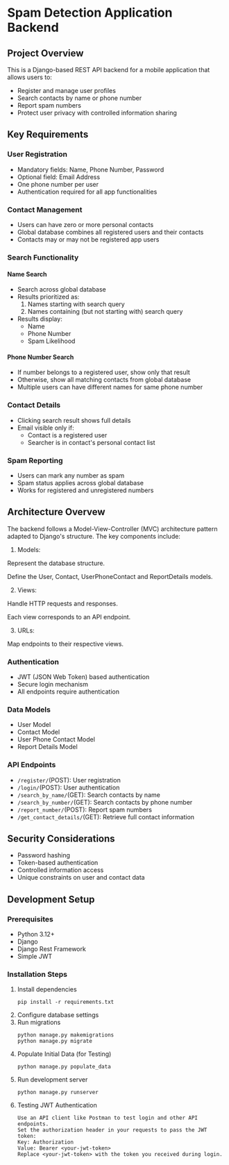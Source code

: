 # Spam Detection Application Backend

## Project Overview

This is a Django-based REST API backend for a mobile application that allows users to:

- Register and manage user profiles
- Search contacts by name or phone number
- Report spam numbers
- Protect user privacy with controlled information sharing

## Key Requirements

### User Registration

- Mandatory fields: Name, Phone Number, Password
- Optional field: Email Address
- One phone number per user
- Authentication required for all app functionalities

### Contact Management

- Users can have zero or more personal contacts
- Global database combines all registered users and their contacts
- Contacts may or may not be registered app users

### Search Functionality

#### Name Search

- Search across global database
- Results prioritized as:
  1. Names starting with search query
  2. Names containing (but not starting with) search query
- Results display:
  - Name
  - Phone Number
  - Spam Likelihood

#### Phone Number Search

- If number belongs to a registered user, show only that result
- Otherwise, show all matching contacts from global database
- Multiple users can have different names for same phone number

### Contact Details

- Clicking search result shows full details
- Email visible only if:
  - Contact is a registered user
  - Searcher is in contact's personal contact list

### Spam Reporting

- Users can mark any number as spam
- Spam status applies across global database
- Works for registered and unregistered numbers

## Architecture Overvew

The backend follows a Model-View-Controller (MVC) architecture pattern adapted to Django's structure. The key components include:

1. Models:

Represent the database structure.

Define the User, Contact, UserPhoneContact and ReportDetails models.

2. Views:

Handle HTTP requests and responses.

Each view corresponds to an API endpoint.

3. URLs:

Map endpoints to their respective views.

### Authentication

- JWT (JSON Web Token) based authentication
- Secure login mechanism
- All endpoints require authentication

### Data Models

- User Model
- Contact Model
- User Phone Contact Model
- Report Details Model

### API Endpoints

- `/register/`(POST): User registration
- `/login/`(POST): User authentication
- `/search_by_name/`(GET): Search contacts by name
- `/search_by_number/`(GET): Search contacts by phone number
- `/report_number/`(POST): Report spam numbers
- `/get_contact_details/`(GET): Retrieve full contact information

## Security Considerations

- Password hashing
- Token-based authentication
- Controlled information access
- Unique constraints on user and contact data

## Development Setup

### Prerequisites

- Python 3.12+
- Django
- Django Rest Framework
- Simple JWT

### Installation Steps

1. Install dependencies
   ```
   pip install -r requirements.txt
   ```
2. Configure database settings
3. Run migrations
   ```
   python manage.py makemigrations
   python manage.py migrate
   ```
4. Populate Initial Data (for Testing)
   ```
   python manage.py populate_data
   ```
5. Run development server
   ```
   python manage.py runserver
   ```
6. Testing JWT Authentication
   ```
   Use an API client like Postman to test login and other API endpoints.
   Set the authorization header in your requests to pass the JWT token:
   Key: Authorization
   Value: Bearer <your-jwt-token>
   Replace <your-jwt-token> with the token you received during login.
   ```
